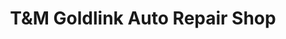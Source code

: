 ---
title: "T&M Goldlink Auto Repair Shop"
url: /san-fernando/tandm-goldlink-auto-repair-shop/
shop: car repair
---